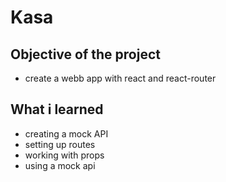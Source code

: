 # Kasa

## Objective of the project 
- create a webb app with react and react-router

## What i learned
- creating a mock API
- setting up routes
- working with props
- using a mock api 

